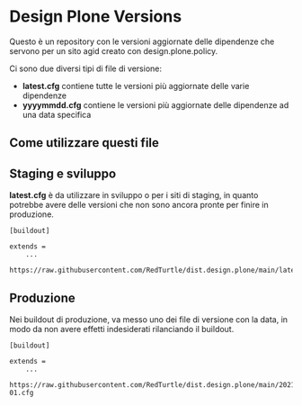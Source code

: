 # Design Plone Versions

Questo è un repository con le versioni aggiornate delle dipendenze che servono per un sito agid creato con design.plone.policy.

Ci sono due diversi tipi di file di versione:

- **latest.cfg** contiene tutte le versioni più aggiornate delle varie dipendenze
- **yyyymmdd.cfg** contiene le versioni più aggiornate delle dipendenze ad una data specifica

## Come utilizzare questi file

## Staging e sviluppo

__latest.cfg__ è da utilizzare in sviluppo o per i siti di staging, in quanto potrebbe avere delle versioni che non sono ancora pronte per finire in produzione.

```
[buildout]

extends =
    ...
    https://raw.githubusercontent.com/RedTurtle/dist.design.plone/main/latest.cfg
```



## Produzione

Nei buildout di produzione, va messo uno dei file di versione con la data, in modo da non avere effetti indesiderati rilanciando il buildout.

```
[buildout]

extends =
    ...
    https://raw.githubusercontent.com/RedTurtle/dist.design.plone/main/20211126-01.cfg
```


